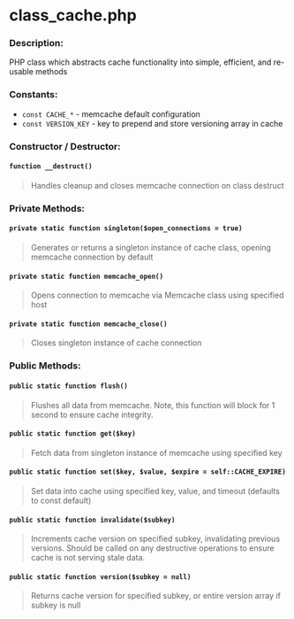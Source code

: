 # class_cache.php

### Description:
PHP class which abstracts cache functionality into simple, efficient, and re-usable methods

### Constants:
* `const CACHE_*` - memcache default configuration
* `const VERSION_KEY` - key to prepend and store versioning array in cache

### Constructor / Destructor:

#### `function __destruct()`
> Handles cleanup and closes memcache connection on class destruct
	
### Private Methods:

#### `private static function singleton($open_connections = true)`
> Generates or returns a singleton instance of cache class, opening memcache connection by default

#### `private static function memcache_open()`
> Opens connection to memcache via Memcache class using specified host

#### `private static function memcache_close()`
> Closes singleton instance of cache connection

### Public Methods:

#### `public static function flush()`
> Flushes all data from memcache.  Note, this function will block for 1 second to ensure cache integrity.

#### `public static function get($key)`
> Fetch data from singleton instance of memcache using specified key

#### `public static function set($key, $value, $expire = self::CACHE_EXPIRE)`
> Set data into cache using specified key, value, and timeout (defaults to const default)

#### `public static function invalidate($subkey)`
> Increments cache version on specified subkey, invalidating previous versions.  Should be called on any destructive operations to ensure cache is not serving stale data.

#### `public static function version($subkey = null)`
> Returns cache version for specified subkey, or entire version array if subkey is null